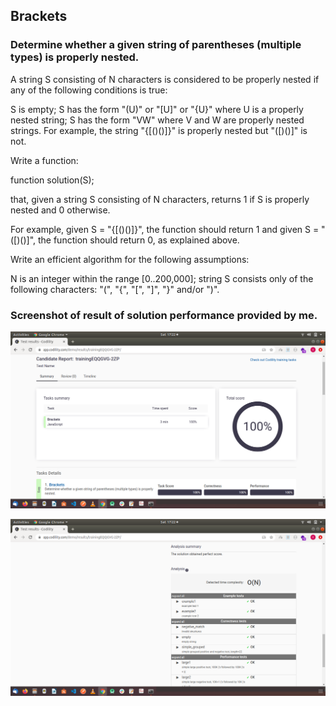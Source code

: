 
## Brackets

### Determine whether a given string of parentheses (multiple types) is properly nested.

A string S consisting of N characters is considered to be properly nested if any of the following conditions is true:

S is empty;
S has the form "(U)" or "[U]" or "{U}" where U is a properly nested string;
S has the form "VW" where V and W are properly nested strings.
For example, the string "{[()()]}" is properly nested but "([)()]" is not.

Write a function:

function solution(S);

that, given a string S consisting of N characters, returns 1 if S is properly nested and 0 otherwise.

For example, given S = "{[()()]}", the function should return 1 and given S = "([)()]", the function should return 0, as explained above.

Write an efficient algorithm for the following assumptions:

N is an integer within the range [0..200,000];
string S consists only of the following characters: "(", "{", "[", "]", "}" and/or ")".


### Screenshot of result of solution performance provided by me.

![A test image](https://github.com/Odubolaoluwatimilehin/Solve-Algorithim/blob/master/Brackets%20Problem/Screenshot%20from%202020-10-24%2017-22-21.png?raw=true)

![A test image](https://github.com/Odubolaoluwatimilehin/Solve-Algorithim/blob/master/Brackets%20Problem/Screenshot%20from%202020-10-24%2017-22-30.png?raw=true)
